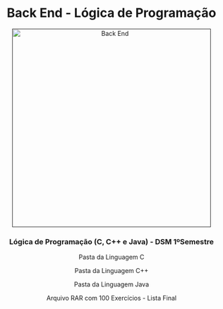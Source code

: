 <h1 align="center"> Back End - Lógica de Programação </h1>

<div align="center">
  <a href=""><img src="https://wallpaperaccess.com/full/796835.jpg" height="450" weight="200" alt="Back End" border="0"></a>
</div>

<div align="center">
    <h3 align="center">Lógica de Programação (C, C++ e Java) - DSM 1ºSemestre </h3>
    <p>Pasta da Linguagem C</p>
    <p>Pasta da Linguagem C++</p>
    <p>Pasta da Linguagem Java</p>
    <p>Arquivo RAR com 100 Exercícios - Lista Final</p>
</div>

